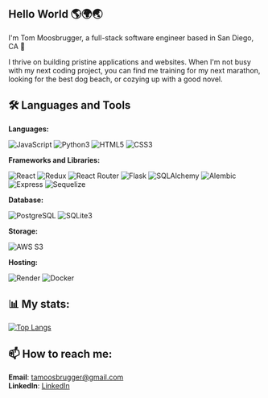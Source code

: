 ## Hello World 🌎🌍🌏

I'm Tom Moosbrugger, a full-stack software engineer based in San Diego, CA 🌆

I thrive on building pristine applications and websites. When I'm not busy with my next coding project, you can find me training for my next marathon, looking for the best dog beach, or cozying up with a good novel.

## 🛠️ Languages and Tools

**Languages:**

![JavaScript](https://img.shields.io/badge/javascript-%23323330.svg?style=for-the-badge&logo=javascript&logoColor=%23F7DF1E) ![Python3](https://img.shields.io/badge/python-3670A0?style=for-the-badge&logo=python&logoColor=ffdd54) ![HTML5](https://img.shields.io/badge/html5-%23E34F26.svg?style=for-the-badge&logo=html5&logoColor=white) ![CSS3](https://img.shields.io/badge/css3-%231572B6.svg?style=for-the-badge&logo=css3&logoColor=white) 

**Frameworks and Libraries:**

![React](https://img.shields.io/badge/React-20232A?style=for-the-badge&logo=react&logoColor=61DAFB) ![Redux](https://img.shields.io/badge/redux-%23593d88.svg?style=for-the-badge&logo=redux&logoColor=white) ![React Router](https://img.shields.io/badge/React_Router-CA4245?style=for-the-badge&logo=react-router&logoColor=white) ![Flask](https://img.shields.io/badge/Flask-000000?style=for-the-badge&logo=Flask&logoColor=white) ![SQLAlchemy](https://img.shields.io/badge/sqlalchemy-D71F00?style=for-the-badge&logo=sqlalchemy&logoColor=white) ![Alembic](https://img.shields.io/badge/alembic-6BA81E?style=for-the-badge&logo=alembic&logoColor=white) ![Express](https://img.shields.io/badge/Express%20js-000000?style=for-the-badge&logo=express&logoColor=white) ![Sequelize](https://img.shields.io/badge/Sequelize-52B0E7?style=for-the-badge&logo=Sequelize&logoColor=white)

**Database:** 

![PostgreSQL](https://img.shields.io/badge/PostgreSQL-316192?style=for-the-badge&logo=postgresql&logoColor=white) ![SQLite3](https://img.shields.io/badge/SQLite-003B57?style=for-the-badge&logo=SQLite&logoColor=white) 

**Storage:**

![AWS S3](https://img.shields.io/badge/AWS_S3-569A31?logo=amazons3&logoColor=fff&style=for-the-badge)

**Hosting:**

![Render](https://img.shields.io/badge/Render-%46E3B7.svg?style=for-the-badge&logo=render&logoColor=white) ![Docker](https://img.shields.io/badge/Docker-2CA5E0?style=for-the-badge&logo=docker&logoColor=white)

## 📊 My stats:

[![Top Langs](https://github-readme-stats.vercel.app/api/top-langs/?username=tom-moosbrugger&layout=compact&bg_color=000000&text_color=FFFFFF)](https://github.com/anuraghazra/github-readme-stats)

## 📫 How to reach me:

**Email**: tamoosbrugger@gmail.com<br>
**LinkedIn**: [LinkedIn](https://www.linkedin.com/in/tom-moosbrugger/)
